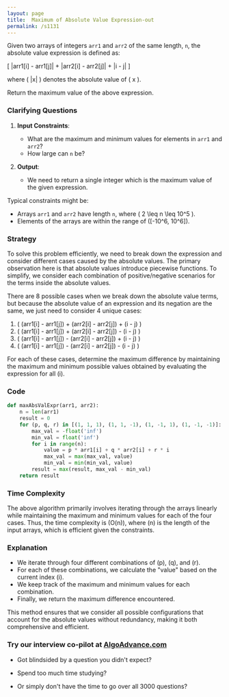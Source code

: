 ```yaml
---
layout: page
title:  Maximum of Absolute Value Expression-out
permalink: /s1131
---
```

Given two arrays of integers `arr1` and `arr2` of the same length, `n`, the absolute value expression is defined as:

\[ |arr1[i] - arr1[j]| + |arr2[i] - arr2[j]| + |i - j| \]

where \( |x| \) denotes the absolute value of \( x \).

Return the maximum value of the above expression.

### Clarifying Questions
1. **Input Constraints**: 
   - What are the maximum and minimum values for elements in `arr1` and `arr2`?
   - How large can `n` be?

2. **Output**: 
   - We need to return a single integer which is the maximum value of the given expression.

Typical constraints might be:
- Arrays `arr1` and `arr2` have length `n`, where \( 2 \leq n \leq 10^5 \).
- Elements of the arrays are within the range of \([-10^6, 10^6]\).

### Strategy
To solve this problem efficiently, we need to break down the expression and consider different cases caused by the absolute values. The primary observation here is that absolute values introduce piecewise functions. To simplify, we consider each combination of positive/negative scenarios for the terms inside the absolute values.

There are 8 possible cases when we break down the absolute value terms, but because the absolute value of an expression and its negation are the same, we just need to consider 4 unique cases:

1. \( (arr1[i] - arr1[j]) + (arr2[i] - arr2[j]) + (i - j) \)
2. \( (arr1[i] - arr1[j]) + (arr2[i] - arr2[j]) - (i - j) \)
3. \( (arr1[i] - arr1[j]) - (arr2[i] - arr2[j]) + (i - j) \)
4. \( (arr1[i] - arr1[j]) - (arr2[i] - arr2[j]) - (i - j) \)

For each of these cases, determine the maximum difference by maintaining the maximum and minimum possible values obtained by evaluating the expression for all \(i\).

### Code
```python
def maxAbsValExpr(arr1, arr2):
    n = len(arr1)
    result = 0
    for (p, q, r) in [(1, 1, 1), (1, 1, -1), (1, -1, 1), (1, -1, -1)]:
        max_val = -float('inf')
        min_val = float('inf')
        for i in range(n):
            value = p * arr1[i] + q * arr2[i] + r * i
            max_val = max(max_val, value)
            min_val = min(min_val, value)
        result = max(result, max_val - min_val)
    return result
```

### Time Complexity
The above algorithm primarily involves iterating through the arrays linearly while maintaining the maximum and minimum values for each of the four cases. Thus, the time complexity is \(O(n)\), where \(n\) is the length of the input arrays, which is efficient given the constraints.

### Explanation
- We iterate through four different combinations of \(p\), \(q\), and \(r\).
- For each of these combinations, we calculate the "value" based on the current index \(i\).
- We keep track of the maximum and minimum values for each combination.
- Finally, we return the maximum difference encountered.

This method ensures that we consider all possible configurations that account for the absolute values without redundancy, making it both comprehensive and efficient.


### Try our interview co-pilot at [AlgoAdvance.com](https://algoAdvance.com)

- Got blindsided by a question you didn't expect?

- Spend too much time studying?

- Or simply don't have the time to go over all 3000 questions?

